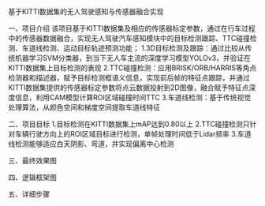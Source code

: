 基于KITTI数据集的无人驾驶感知与传感器融合实现

一、项目介绍
该项目基于KITTI数据集及相应的传感器标定参数，通过在行车过程中的传感器数据融合，实现无人驾驶汽车感知模块中的目标检测跟踪、TTC碰撞检测、车道线检测、运动目标轨迹预测功能；
1.3D目标检测及跟踪：通过比较从传统机器学习SVM分类器，到当下无人车主流的深度学习模型YOLOv3，并验证在KITTI数据集上目标检测的表现
2.TTC碰撞检测：应用BRISK/ORB/HARRIS等角点检测器和描述器，赋予目标检测框语义信息，实现前后帧的特征点跟踪，并通过KITTI数据集提供的传感器标定参数将点云数据投射到2D图像，融合赋予特征点深度信息，利用CAM模型计算ROI区域碰撞时间TTC
3.车道线检测：基于传统视觉处理算法，从颜色空间和梯度空间提取车道线特征

二、项目目标
1.目标检测在KITTI数据集上mAP达到0.80以上
2.TTC碰撞检测只针对车辆行驶方向上的ROI区域目标进行检测，单帧处理时间低于Lidar频率
3.车道线检测能够适应白天阴影、弯道，并实现偏离中心检测

三、最终效果图

四、逻辑框架图

五、详细步骤
